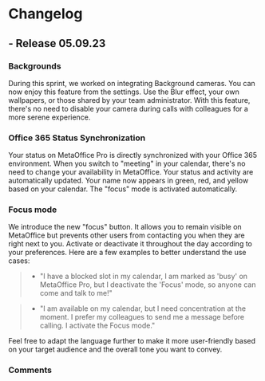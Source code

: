 # Changelog

## - Release 05.09.23


### Backgrounds 

During this sprint, we worked on integrating Background cameras. You can now enjoy this feature from the settings. Use the Blur effect, your own wallpapers, or those shared by your team administrator. With this feature, there's no need to disable your camera during calls with colleagues for a more serene experience.


### Office 365 Status Synchronization

Your status on MetaOffice Pro is directly synchronized with your Office 365 environment. When you switch to "meeting" in your calendar, there's no need to change your availability in MetaOffice. Your status and activity are automatically updated. Your name now appears in green, red, and yellow based on your calendar. The "focus" mode is activated automatically.

### Focus mode 

We introduce the new "focus" button. It allows you to remain visible on MetaOffice but prevents other users from contacting you when they are right next to you. Activate or deactivate it throughout the day according to your preferences. Here are a few examples to better understand the use cases:

> - "I have a blocked slot in my calendar, I am marked as 'busy' on MetaOffice Pro, but I deactivate the 'Focus' mode, so anyone can come and talk to me!"

> - "I am available on my calendar, but I need concentration at the moment. I prefer my colleagues to send me a message before calling. I activate the Focus mode."

Feel free to adapt the language further to make it more user-friendly based on your target audience and the overall tone you want to convey.



 ### Comments

<Commentaire />